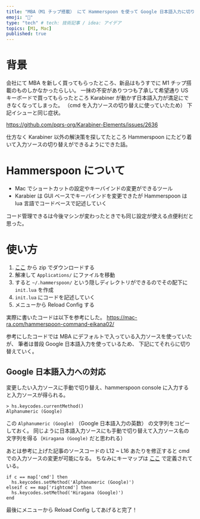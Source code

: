 ```yaml
---
title: "MBA（M1 チップ搭載） にて Hammerspoon を使って Google 日本語入力に切り替える"
emoji: "🐶"
type: "tech" # tech: 技術記事 / idea: アイデア
topics: [M1, Mac]
published: true
---
```


# 背景
会社にて MBA を新しく買ってもらったところ、新品はもうすでに M1 チップ搭載のものしかなかったらしい。
一抹の不安がありつつも了承して希望通り US キーボードで買ってもらったところ Karabiner が動かず日本語入力が満足にできなくなってしまった。
（cmd を入力ソースの切り替えに使っていたため）
下記イシューと同じ症状。

https://github.com/pqrs-org/Karabiner-Elements/issues/2636

仕方なく Karabiner 以外の解決策を探してたところ Hammerspoon にたどり着いて入力ソースの切り替えができるようにできた話。

# Hammerspoon について
- Mac でショートカットの設定やキーバインドの変更ができるツール
- Karabier は GUI ベースでキーバインドを変更できたが Hammerspoon は lua 言語でコードベースで記述していく

コード管理できるは今後マシンが変わったときでも同じ設定が使える点便利だと思った。

# 使い方
1. [ここ](https://github.com/Hammerspoon/hammerspoon/releases/tag/0.9.90) から zip でダウンロードする
2. 解凍して `Applications/` にファイルを移動
2. すると `~/.hammerspoon/` という隠しディレクトリができるのでその配下に `init.lua` を作成
2. `init.lua` にコードを記述していく
2. メニューから Reload Config する

実際に書いたコードは以下を参考にした。
https://mac-ra.com/hammerspoon-command-eikana02/

参考にしたコードでは MBA にデフォルトで入っている入力ソースを使っていたが、
筆者は普段 Google 日本語入力を使っているため、 下記にてそれらに切り替えていく。

## Google 日本語入力への対応

変更したい入力ソースに手動で切り替え、hammerspoon console に入力すると入力ソースが得られる。

```
> hs.keycodes.currentMethod()
Alphanumeric (Google)
```
この `Alphanumeric (Google)` （Google 日本語入力の英数） の文字列をコピーしておく。
同じように日本語入力ソースにも手動で切り替えて入力ソース名の文字列を得る（`Hiragana (Google)` だと思われる）

あとは参考に上げた記事のソースコードの L12 ~ L16 あたりを修正すると cmd での入力ソースの変更が可能になる。
ちなみにキーマップは [ここ](https://www.hammerspoon.org/docs/hs.keycodes.html#map) で定義されている。

```
if c == map['cmd'] then
  hs.keycodes.setMethod('Alphanumeric (Google)')
elseif c == map['rightcmd'] then
  hs.keycodes.setMethod('Hiragana (Google)')
end
```

最後にメニューから Reload Config してあげると完了！
